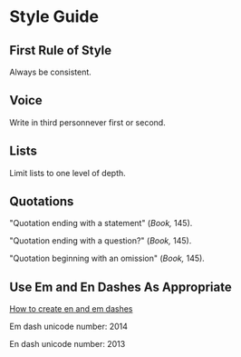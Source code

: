 # Style Guide

## First Rule of Style

Always be consistent.

## Voice

Write in third personnever first or second.

## Lists

Limit lists to one level of depth.

## Quotations

"Quotation ending with a statement" (*Book,* 145).

"Quotation ending with a question?" (*Book,* 145).

"Quotation beginning with an omission" (*Book,* 145).

## Use Em and En Dashes As Appropriate

[How to create en and em dashes](http://www.makeuseof.com/tag/type-em-en-dashes-word-processor/)

Em dash unicode number: 2014

En dash unicode number: 2013